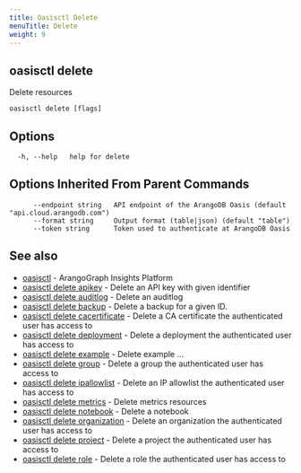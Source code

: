 ```yaml
---
title: Oasisctl Delete
menuTitle: Delete
weight: 9
---
```

## oasisctl delete

Delete resources

```
oasisctl delete [flags]
```

## Options
```
  -h, --help   help for delete
```

## Options Inherited From Parent Commands
```
      --endpoint string   API endpoint of the ArangoDB Oasis (default "api.cloud.arangodb.com")
      --format string     Output format (table|json) (default "table")
      --token string      Token used to authenticate at ArangoDB Oasis
```

## See also
* [oasisctl](../options.md)	 - ArangoGraph Insights Platform
* [oasisctl delete apikey](delete-apikey.md)	 - Delete an API key with given identifier
* [oasisctl delete auditlog](delete-auditlog.md)	 - Delete an auditlog
* [oasisctl delete backup](delete-backup.md)	 - Delete a backup for a given ID.
* [oasisctl delete cacertificate](delete-cacertificate.md)	 - Delete a CA certificate the authenticated user has access to
* [oasisctl delete deployment](delete-deployment.md)	 - Delete a deployment the authenticated user has access to
* [oasisctl delete example](delete-example.md)	 - Delete example ...
* [oasisctl delete group](delete-group.md)	 - Delete a group the authenticated user has access to
* [oasisctl delete ipallowlist](delete-ipallowlist.md)	 - Delete an IP allowlist the authenticated user has access to
* [oasisctl delete metrics](delete-metrics.md)	 - Delete metrics resources
* [oasisctl delete notebook](delete-notebook.md)	 - Delete a notebook
* [oasisctl delete organization](delete-organization.md)	 - Delete an organization the authenticated user has access to
* [oasisctl delete project](delete-project.md)	 - Delete a project the authenticated user has access to
* [oasisctl delete role](delete-role.md)	 - Delete a role the authenticated user has access to


